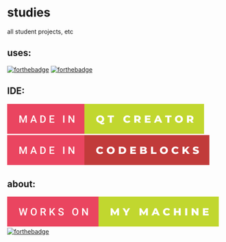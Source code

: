 # studies
all student projects, etc

## uses:
[![forthebadge](https://forthebadge.com/images/badges/made-with-c.svg)](https://forthebadge.com)
[![forthebadge](https://forthebadge.com/images/badges/made-with-c-plus-plus.svg)](https://forthebadge.com)
## IDE:
![forthebadge](./_badges/made-in-qt-creator.svg)
![forthebadge](./_badges/made-in-codeblocks.svg)
## about:
![forthebadge](./_badges/works-on-my-machine.svg)
[![forthebadge](https://forthebadge.com/images/badges/0-percent-optimized.svg)](https://forthebadge.com)
